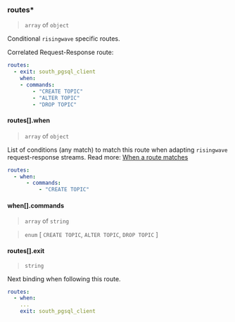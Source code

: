 ### routes\*

> `array` of `object`

Conditional `risingwave` specific routes.

Correlated Request-Response route:

```yaml
routes:
  - exit: south_pgsql_client
    when:
    - commands:
        - "CREATE TOPIC"
        - "ALTER TOPIC"
        - "DROP TOPIC"
```

#### routes[].when

> `array` of `object`

List of conditions (any match) to match this route when adapting `risingwave` request-response streams.
Read more: [When a route matches](/concepts/protocol/README.md#when-a-route-matches)

```yaml
routes:
  - when:
      - commands:
          - "CREATE TOPIC"
```

#### when[].commands

> `array` of `string`

> `enum` [ `CREATE TOPIC`, `ALTER TOPIC`, `DROP TOPIC` ]

#### routes[].exit

> `string`

Next binding when following this route.

```yaml
routes:
  - when:
    ...
    exit: south_pgsql_client
```
